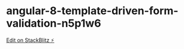 # angular-8-template-driven-form-validation-n5p1w6

[Edit on StackBlitz ⚡️](https://stackblitz.com/edit/angular-8-template-driven-form-validation-n5p1w6)